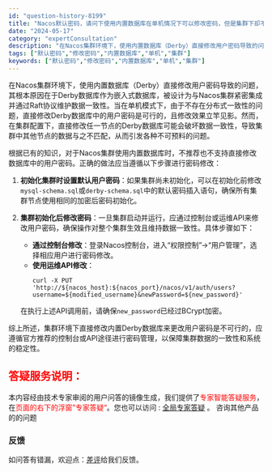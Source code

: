 ```yaml
---
id: "question-history-8199"
title: "Nacos默认密码，请问下使用内置数据库在单机情况下可以修改密码，但是集群下却不行 nacos-opensource"
date: "2024-05-17"
category: "expertConsultation"
description: "在Nacos集群环境下，使用内置数据库（Derby）直接修改用户密码导致的问题，其根本原因在于Derby数据库作为嵌入式数据库，被设计为与Nacos集群紧密集成并通过Raft协议维护数据一致性。当在单机模式下，由于不存在分布式一致性的问题，直接修改Derby数据库中的用户密码是可行的，且修改效果立竿"
tags: ["默认密码","修改密码","内置数据库","单机","集群"]
keywords: ["默认密码","修改密码","内置数据库","单机","集群"]
---
```


在Nacos集群环境下，使用内置数据库（Derby）直接修改用户密码导致的问题，其根本原因在于Derby数据库作为嵌入式数据库，被设计为与Nacos集群紧密集成并通过Raft协议维护数据一致性。当在单机模式下，由于不存在分布式一致性的问题，直接修改Derby数据库中的用户密码是可行的，且修改效果立竿见影。然而，在集群配置下，直接修改任一节点的Derby数据库可能会破坏数据一致性，导致集群中其他节点的数据与之不匹配，从而引发各种不可预料的问题。

根据已有的知识，对于Nacos集群使用内置数据库时，不推荐也不支持直接修改数据库中的用户密码。正确的做法应当遵循以下步骤进行密码修改：

1. **初始化集群时设置默认用户密码**：如果集群尚未初始化，可以在初始化前修改`mysql-schema.sql`或`derby-schema.sql`中的默认密码插入语句，确保所有集群节点使用相同的加密后密码初始化。

2. **集群初始化后修改密码**：一旦集群启动并运行，应通过控制台或运维API来修改用户密码，确保操作对整个集群生效且维持数据一致性。具体步骤如下：
   - **通过控制台修改**：登录Nacos控制台，进入“权限控制”->“用户管理”，选择相应用户进行密码修改。
   - **使用运维API修改**：
     ```shell
     curl -X PUT 'http://${nacos_host}:${nacos_port}/nacos/v1/auth/users?username=${modified_username}&newPassword=${new_password}'
     ```
   在执行上述API调用前，请确保`new_password`已经过BCrypt加密。

综上所述，集群环境下直接修改内置Derby数据库来更改用户密码是不可行的，应遵循官方推荐的控制台或API途径进行密码管理，以保障集群数据的一致性和系统的稳定性。
## <font color="#FF0000">答疑服务说明：</font> 

本内容经由技术专家审阅的用户问答的镜像生成，我们提供了<font color="#FF0000">专家智能答疑服务</font>，在<font color="#FF0000">页面的右下的浮窗”专家答疑“</font>。您也可以访问 : [全局专家答疑](https://opensource.alibaba.com/chatBot) 。 咨询其他产品的的问题

### 反馈
如问答有错漏，欢迎点：[差评](https://ai.nacos.io/user/feedbackByEnhancerGradePOJOID?enhancerGradePOJOId=13558)给我们反馈。
